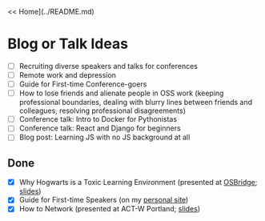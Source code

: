 << Home](../README.md)

# Blog or Talk Ideas

- [ ] Recruiting diverse speakers and talks for conferences
- [ ] Remote work and depression
- [ ] Guide for First-time Conference-goers
- [ ] How to lose friends and alienate people in OSS work (keeping professional boundaries, dealing with blurry lines between friends and colleagues, resolving professional disagreements)
- [ ] Conference talk: Intro to Docker for Pythonistas 
- [ ] Conference talk: React and Django for beginners 
- [ ] Blog post: Learning JS with no JS background at all 

## Done 

- [x] Why Hogwarts is a Toxic Learning Environment (presented at [OSBridge](http://opensourcebridge.org/proposals/1815); [slides](https://speakerdeck.com/williln/hogwarts-is-a-terrible-learning-environment-discuss))
- [x] Guide for First-time Speakers (on my [personal site](https://www.laceyhenschel.com/blog/2017/2/13/how-to-conference-proposals))
- [x] How to Network (presented at ACT-W Portland; [slides](https://speakerdeck.com/williln/with-a-little-help-from-my-network))